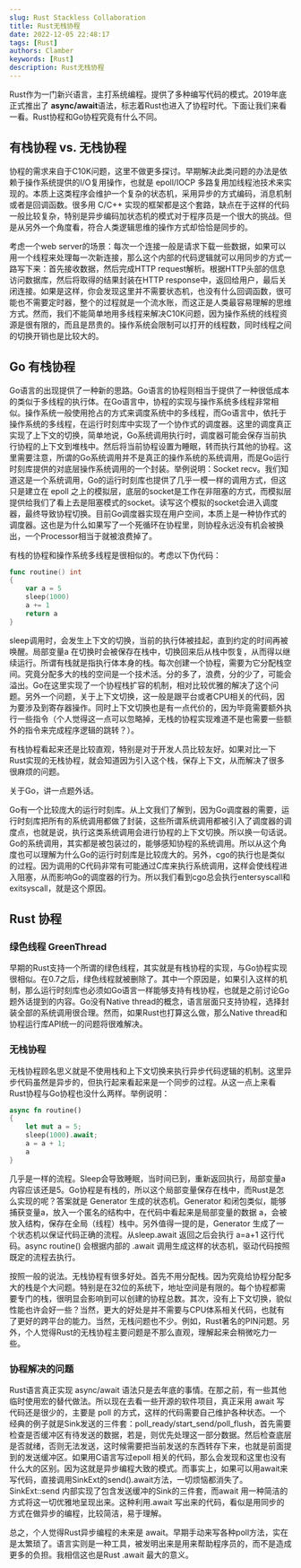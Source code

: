 ```yaml
---
slug: Rust Stackless Collaboration
title: Rust无栈协程
date: 2022-12-05 22:48:17
tags: [Rust]
authors: Clamber
keywords: [Rust]
description: Rust无栈协程
---
```


Rust作为一门新兴语言，主打系统编程。提供了多种编写代码的模式。2019年底正式推出了 **async/await**语法，标志着Rust也进入了协程时代。下面让我们来看一看。Rust协程和Go协程究竟有什么不同。

<!-- truncate -->

## 有栈协程 vs. 无栈协程

协程的需求来自于C10K问题，这里不做更多探讨。早期解决此类问题的办法是依赖于操作系统提供的I/O复用操作，也就是 epoll/IOCP 多路复用加线程池技术来实现的。本质上这类程序会维护一个复杂的状态机，采用异步的方式编码，消息机制或者是回调函数。很多用 C/C++ 实现的框架都是这个套路，缺点在于这样的代码一般比较复杂，特别是异步编码加状态机的模式对于程序员是一个很大的挑战。但是从另外一个角度看，符合人类逻辑思维的操作方式却恰恰是同步的。

考虑一个web server的场景：每次一个连接一般是请求下载一些数据，如果可以用一个线程来处理每一次新连接，那么这个内部的代码逻辑就可以用同步的方式一路写下来：首先接收数据，然后完成HTTP request解析。根据HTTP头部的信息访问数据库，然后将取得的结果封装在HTTP response中，返回给用户，最后关闭连接。如果是这样，你会发现这里并不需要状态机，也没有什么回调函数，很可能也不需要定时器，整个的过程就是一个流水账，而这正是人类最容易理解的思维方式。然而，我们不能简单地用多线程来解决C10K问题，因为操作系统的线程资源是很有限的，而且是昂贵的。操作系统会限制可以打开的线程数，同时线程之间的切换开销也是比较大的。

## Go 有栈协程

Go语言的出现提供了一种新的思路。Go语言的协程则相当于提供了一种很低成本的类似于多线程的执行体。在Go语言中，协程的实现与操作系统多线程非常相似。操作系统一般使用抢占的方式来调度系统中的多线程，而Go语言中，依托于操作系统的多线程，在运行时刻库中实现了一个协作式的调度器。这里的调度真正实现了上下文的切换，简单地说，Go系统调用执行时，调度器可能会保存当前执行协程的上下文到堆栈中。然后将当前协程设置为睡眠，转而执行其他的协程。这里需要注意，所谓的Go系统调用并不是真正的操作系统的系统调用，而是Go运行时刻库提供的对底层操作系统调用的一个封装。举例说明：Socket recv。我们知道这是一个系统调用，Go的运行时刻库也提供了几乎一模一样的调用方式，但这只是建立在 epoll 之上的模拟层，底层的socket是工作在非阻塞的方式，而模拟层提供给我们了看上去是阻塞模式的socket。读写这个模拟的socket会进入调度器，最终导致协程切换。目前Go调度器实现在用户空间，本质上是一种协作式的调度器。这也是为什么如果写了一个死循环在协程里，则协程永远没有机会被换出，一个Processor相当于就被浪费掉了。

有栈的协程和操作系统多线程是很相似的。考虑以下伪代码：

```go
func routine() int
{
    var a = 5
    sleep(1000)
    a += 1
    return a
}
```

sleep调用时，会发生上下文的切换，当前的执行体被挂起，直到约定的时间再被唤醒。局部变量a 在切换时会被保存在栈中，切换回来后从栈中恢复，从而得以继续运行。所谓有栈就是指执行体本身的栈。每次创建一个协程，需要为它分配栈空间。究竟分配多大的栈的空间是一个技术活。分的多了，浪费，分的少了，可能会溢出。Go在这里实现了一个协程栈扩容的机制，相对比较优雅的解决了这个问题。另外一个问题，关于上下文切换，这一般是跟平台或者CPU相关的代码，因为要涉及到寄存器操作。同时上下文切换也是有一点代价的，因为毕竟需要额外执行一些指令（个人觉得这一点可以忽略掉，无栈的协程实现难道不是也需要一些额外的指令来完成程序逻辑的跳转？）。

有栈协程看起来还是比较直观，特别是对于开发人员比较友好。如果对比一下Rust实现的无栈协程，就会知道因为引入这个栈，保存上下文，从而解决了很多很麻烦的问题。

关于Go，讲一点题外话。

Go有一个比较庞大的运行时刻库。从上文我们了解到，因为Go调度器的需要，运行时刻库把所有的系统调用都做了封装，这些所谓系统调用都被引入了调度器的调度点，也就是说，执行这类系统调用会进行协程的上下文切换。所以换一句话说。Go的系统调用，其实都是被包装过的，能够感知协程的系统调用。所以从这个角度也可以理解为什么Go的运行时刻库是比较庞大的。另外，cgo的执行也是类似的过程。因为调用的C代码非常有可能通过C库来执行系统调用，这样会使线程进入阻塞，从而影响Go的调度器的行为。所以我们看到cgo总会执行entersyscall和exitsyscall，就是这个原因。

## Rust 协程

### 绿色线程 GreenThread
早期的Rust支持一个所谓的绿色线程，其实就是有栈协程的实现，与Go协程实现很相似。在0.7之后，绿色线程就被删除了。其中一个原因是，如果引入这样的机制，那么运行时刻库也必须如Go语言一样能够支持有栈协程，也就是之前讨论Go题外话提到的内容。Go没有Native thread的概念，语言层面只支持协程，选择封装全部的系统调用很合理。然而，如果Rust也打算这么做，那么Native thread和协程运行库API统一的问题将很难解决。

### 无栈协程
无栈协程顾名思义就是不使用栈和上下文切换来执行异步代码逻辑的机制。这里异步代码虽然是异步的，但执行起来看起来是一个同步的过程。从这一点上来看Rust协程与Go协程也没什么两样。举例说明：

```rust
async fn routine() 
{
    let mut a = 5;
    sleep(1000).await;
    a = a + 1;
    a
}
```

几乎是一样的流程。Sleep会导致睡眠，当时间已到，重新返回执行，局部变量a 内容应该还是5。Go协程是有栈的，所以这个局部变量保存在栈中，而Rust是怎么实现的呢？答案就是 Generator 生成的状态机。Generator 和闭包类似，能够捕获变量a，放入一个匿名的结构中，在代码中看起来是局部变量的数据 a，会被放入结构，保存在全局（线程）栈中。另外值得一提的是，Generator 生成了一个状态机以保证代码正确的流程。从sleep.await 返回之后会执行 a=a+1 这行代码。async routine() 会根据内部的 .await 调用生成这样的状态机，驱动代码按照既定的流程去执行。

按照一般的说法。无栈协程有很多好处。首先不用分配栈。因为究竟给协程分配多大的栈是个大问题。特别是在32位的系统下，地址空间是有限的。每个协程都需要专门的栈，很明显会影响到可以创建的协程总数。其次，没有上下文切换，貌似性能也许会好一些？当然，更大的好处是并不需要与CPU体系相关代码，也就有了更好的跨平台的能力。当然，无栈问题也不少。例如，Rust著名的PIN问题。另外，个人觉得Rust的无栈协程主要问题是不那么直观，理解起来会稍微吃力一些。

### 协程解决的问题
Rust语言真正实现 async/await 语法只是去年底的事情。在那之前，有一些其他临时使用宏的替代做法。所以现在去看一些开源的软件项目，真正采用 await 写代码还是很少的，主要是 poll 的方式，这样的代码需要自己维护各种状态。一个经典的例子就是Sink发送的三件套：poll_ready/start_send/poll_flush，首先需要检查是否缓冲区有待发送的数据，若是，则优先处理这一部分数据。然后检查底层是否就绪，否则无法发送，这时候需要把当前发送的东西转存下来，也就是前面提到的发送缓冲区。如果用C语言写过epoll 相关的代码，那么会发现和这里也没有什么大的区别。因为这就是异步编程大致的模式。而事实上，如果可以用await来写代码，直接调用SinkExt的send().await方法，一切烦恼都消失了。SinkExt::send 内部实现了包含发送缓冲的Sink的三件套，而await 用一种简洁的方式将这一切优雅地呈现出来。这种利用.await 写出来的代码，看似是用同步的方式在做异步的编程，比较简洁，易于理解。

总之，个人觉得Rust异步编程的未来是 await。早期手动来写各种poll方法，实在是太繁琐了。语言实则是一种工具，被发明出来是用来帮助程序员的，而不是造成更多的负担。我相信这也是Rust .await 最大的意义。
